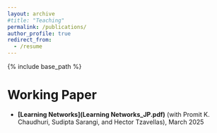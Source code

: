 ```yaml
---
layout: archive
#title: "Teaching"
permalink: /publications/
author_profile: true
redirect_from:
  - /resume
---
```


{% include base_path %}

Working Paper
======
* **[Learning Networks](Learning Networks_JP.pdf)** (with Promit K. Chaudhuri, Sudipta Sarangi, and Hector Tzavellas), March 2025
